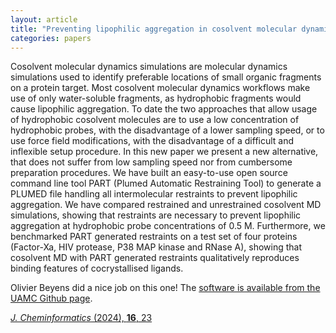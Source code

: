 ```yaml
---
layout: article
title: "Preventing lipophilic aggregation in cosolvent molecular dynamics simulations with hydrophobic probes using Plumed Automatic Restraining Tool (PART)"
categories: papers
---
```


Cosolvent molecular dynamics simulations are molecular dynamics simulations used to identify preferable locations of small organic fragments on a protein target. Most cosolvent molecular dynamics workflows make use of only water-soluble fragments, as hydrophobic fragments would cause lipophilic aggregation. To date the two approaches that allow usage of hydrophobic cosolvent molecules are to use a low concentration of hydrophobic probes, with the disadvantage of a lower sampling speed, or to use force field modifications, with the disadvantage of a difficult and inflexible setup procedure. In this new paper we present a new alternative, that does not suffer from low sampling speed nor from cumbersome preparation procedures. We have built an easy-to-use open source command line tool PART (Plumed Automatic Restraining Tool) to generate a PLUMED file handling all intermolecular restraints to prevent lipophilic aggregation. We have compared restrained and unrestrained cosolvent MD simulations, showing that restraints are necessary to prevent lipophilic aggregation at hydrophobic probe concentrations of 0.5 M. Furthermore, we benchmarked PART generated restraints on a test set of four proteins (Factor-Xa, HIV protease, P38 MAP kinase and RNase A), showing that cosolvent MD with PART generated restraints qualitatively reproduces binding features of cocrystallised ligands.

Olivier Beyens did a nice job on this one! The <a href="https://github.com/UAMCAntwerpen/PART" target="_blank">software is available from the UAMC Github page</a>.

<a href="/assets/papers/part-paper.pdf" download><i>J. Cheminformatics</i> (2024), <b>16</b>, 23</a>
